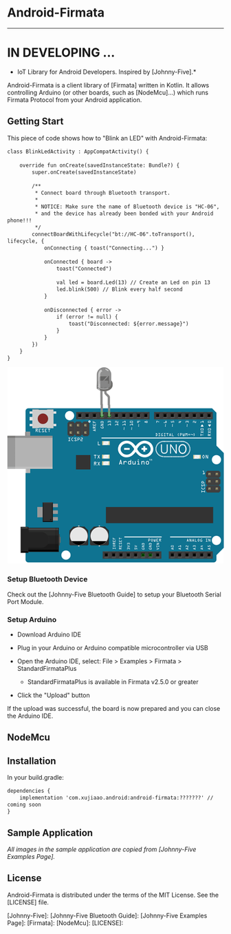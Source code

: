 # Android-Firmata
----

# IN DEVELOPING ...

* IoT Library for Android Developers. Inspired by [Johnny-Five].*

Android-Firmata is a client library of [Firmata] written in Kotlin. It allows controlling
Arduino (or other boards, such as [NodeMcu]...) which runs Firmata Protocol from your Android
application.


## Getting Start

This piece of code shows how to "Blink an LED" with Android-Firmata:

````
class BlinkLedActivity : AppCompatActivity() {

    override fun onCreate(savedInstanceState: Bundle?) {
        super.onCreate(savedInstanceState)

        /**
         * Connect board through Bluetooth transport.
         *
         * NOTICE: Make sure the name of Bluetooth device is "HC-06",
         * and the device has already been bonded with your Android phone!!!
         */
        connectBoardWithLifecycle("bt://HC-06".toTransport(), lifecycle, {
            onConnecting { toast("Connecting...") }

            onConnected { board ->
                toast("Connected")

                val led = board.Led(13) // Create an Led on pin 13
                led.blink(500) // Blink every half second
            }

            onDisconnected { error ->
                if (error != null) {
                    toast("Disconnected: ${error.message}")
                }
            }
        })
    }
}
````

![](https://github.com/rwaldron/johnny-five/raw/master/assets/led-blink.gif)


### Setup Bluetooth Device

Check out the [Johnny-Five Bluetooth Guide] to setup your Bluetooth Serial Port Module.


### Setup Arduino

- Download Arduino IDE

- Plug in your Arduino or Arduino compatible microcontroller via USB

- Open the Arduino IDE, select: File > Examples > Firmata > StandardFirmataPlus

  - StandardFirmataPlus is available in Firmata v2.5.0 or greater

- Click the "Upload" button

If the upload was successful, the board is now prepared and you can close the Arduino IDE.


## NodeMcu




## Installation

In your build.gradle:

````
dependencies {
    implementation 'com.xujiaao.android:android-firmata:???????' // coming soon
}
````

## Sample Application

*All images in the sample application are copied from [Johnny-Five Examples Page].*


## License

Android-Firmata is distributed under the terms of the MIT License. See the [LICENSE] file.


[Johnny-Five]:
[Johnny-Five Bluetooth Guide]:
[Johnny-Five Examples Page]:
[Firmata]:
[NodeMcu]:
[LICENSE]:

